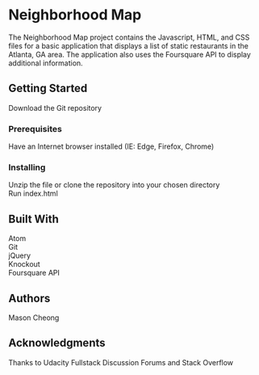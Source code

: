 # Neighborhood Map

The Neighborhood Map project contains the Javascript, HTML, and CSS files for a basic application that displays
a list of static restaurants in the Atlanta, GA area. The application also uses the Foursquare API to display additional
information.

## Getting Started

Download the Git repository

### Prerequisites

Have an Internet browser installed (IE: Edge, Firefox, Chrome)

### Installing

Unzip the file or clone the repository into your chosen directory  
Run index.html  

## Built With

Atom  
Git  
jQuery  
Knockout  
Foursquare API  

## Authors

Mason Cheong

## Acknowledgments

Thanks to Udacity Fullstack Discussion Forums and Stack Overflow
